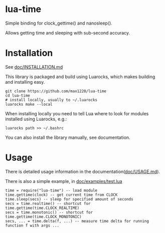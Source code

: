 # lua-time

Simple binding for clock_gettime() and nanosleep().

Allows getting time and sleeping with sub-second accuracy.





# Installation

See [doc/INSTALLATION.md](doc/INSTALLATION.md)

This library is packaged and build using Luarocks, which makes building
and installing easy.

```
git clone https://github.com/max1220/lua-time
cd lua-time
# install locally, usually to ~/.luarocks
luarocks make --local
```

When installing locally you need to tell Lua where to look for modules
installed using Luarocks, e.g.:

```
luarocks path >> ~/.bashrc
```

You can also install the library manually, see documentation.





# Usage

There is detailed usage information in the documentation([doc/USAGE.md](doc/USAGE.md)).

There is also a simple example, in [doc/examples/test.lua](doc/examples/test.lua)

```
time = require("lua-time") -- load module
time.gettime(clock) -- get current time from CLOCK
time.sleep(secs) -- sleep for specified amount of seconds
secs = time.realtime() -- shortcut for time.gettime(time.CLOCK_REALTIME)
secs = time.monotonic() -- shortcut for time.gettime(time.CLOCK_MONOTONIC)
secs, ... = time.delta(f, ...) -- measure time delta for running function f with args ...
```

